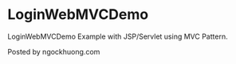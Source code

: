 # LoginWebMVCDemo
LoginWebMVCDemo Example with JSP/Servlet using MVC Pattern.

Posted by ngockhuong.com
